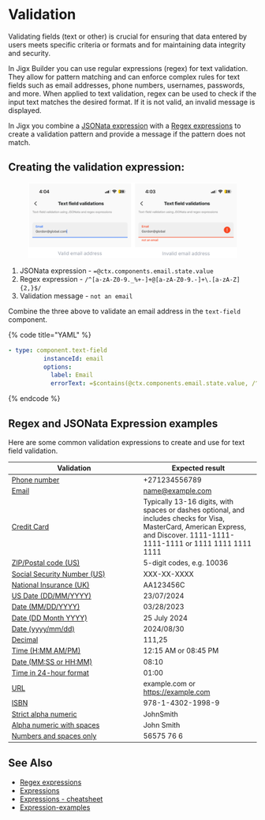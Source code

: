 # Validation

Validating fields (text or other) is crucial for ensuring that data entered by users meets specific criteria or formats and for maintaining data integrity and security.

In Jigx Builder you can use regular expressions (regex) for text validation. They allow for pattern matching and can enforce complex rules for text fields such as email addresses, phone numbers, usernames, passwords, and more. When applied to text validation, regex can be used to check if the input text matches the desired format. If it is not valid, an invalid message is displayed.

In Jigx you combine a [JSONata expression](expressions.md) with a [Regex expressions](https://docs.jigx.com/examples/regex-expressions) to create a validation pattern and provide a message if the pattern does not match.

## Creating the validation expression:

<figure><img src="../../.gitbook/assets/regex-textfield.png" alt=""><figcaption></figcaption></figure>

1. JSONata expression - `=@ctx.components.email.state.value`
2. Regex expression - `/^[a-zA-Z0-9._%+-]+@[a-zA-Z0-9.-]+\.[a-zA-Z]{2,}$/`
3. Validation message - `not an email`

Combine the three above to validate an email address in the `text-field` component.

{% code title="YAML" %}
```yaml
- type: component.text-field
          instanceId: email
          options:
            label: Email
            errorText: =$contains(@ctx.components.email.state.value, /^[a-zA-Z0-9._%+-]+@[a-zA-Z0-9.-]+\.[a-zA-Z]{2,}$/) ? '' :'not an email'

```
{% endcode %}

## Regex and JSONata Expression examples

Here are some common validation expressions to create and use for text field validation.

<table><thead><tr><th width="252.98046875">Validation</th><th>Expected result</th></tr></thead><tbody><tr><td><a href="https://docs.jigx.com/examples/regex-expressions#1Txjd">Phone number</a></td><td>+271234556789</td></tr><tr><td><a href="https://docs.jigx.com/examples/regex-expressions#hk-Na">Email</a></td><td><a href="mailto:name@example.com">name@example.com</a></td></tr><tr><td><a href="https://docs.jigx.com/examples/regex-expressions#BJCon">Credit Card</a></td><td>Typically 13-16 digits, with spaces or dashes optional, and includes checks for Visa, MasterCard, American Express, and Discover. 1111-1111-1111-1111 or 1111 1111 1111 1111</td></tr><tr><td><a href="https://docs.jigx.com/examples/regex-expressions#GK4pj">ZIP/Postal code (US)</a></td><td>5-digit codes, e.g. 10036</td></tr><tr><td><a href="https://docs.jigx.com/examples/regex-expressions#Jhwil">Social Security Number (US)</a></td><td>XXX-XX-XXXX</td></tr><tr><td><a href="https://docs.jigx.com/examples/regex-expressions#rtVZq">National Insurance (UK)</a></td><td>AA123456C</td></tr><tr><td><a href="https://docs.jigx.com/examples/regex-expressions#oEzBT">US Date (DD/MM/YYYY)</a></td><td>23/07/2024</td></tr><tr><td><a href="https://docs.jigx.com/examples/regex-expressions#YCAik">Date (MM/DD/YYYY)</a></td><td>03/28/2023</td></tr><tr><td><a href="https://docs.jigx.com/examples/regex-expressions#rNdkI">Date (DD Month YYYY)</a></td><td>25 July 2024</td></tr><tr><td><a href="https://docs.jigx.com/examples/regex-expressions#pwS2M">Date (yyyy/mm/dd)</a></td><td>2024/08/30</td></tr><tr><td><a href="https://docs.jigx.com/examples/regex-expressions#eyUy1">Decimal</a></td><td>111,25</td></tr><tr><td><a href="https://docs.jigx.com/examples/regex-expressions#7tIMj">Time (H:MM AM/PM)</a></td><td>12:15 AM or 08:45 PM</td></tr><tr><td><a href="https://docs.jigx.com/examples/regex-expressions#ExOYs">Date (MM:SS or HH:MM)</a></td><td>08:10</td></tr><tr><td><a href="https://docs.jigx.com/examples/regex-expressions#_faOT">Time in 24-hour format</a></td><td>01:00</td></tr><tr><td><a href="https://docs.jigx.com/examples/regex-expressions#ankaP">URL</a></td><td>example.com or <a href="https://example.com">https://example.com</a></td></tr><tr><td><a href="https://docs.jigx.com/examples/regex-expressions#jcfEA">ISBN</a></td><td>978-1-4302-1998-9</td></tr><tr><td><a href="https://docs.jigx.com/examples/regex-expressions#-Rg7S">Strict alpha numeric</a></td><td>JohnSmith</td></tr><tr><td><a href="https://docs.jigx.com/examples/regex-expressions#kttOe">Alpha numeric with spaces</a></td><td>John Smith</td></tr><tr><td><a href="https://docs.jigx.com/examples/regex-expressions#8Fe2B">Numbers and spaces only</a></td><td>56575 76 6</td></tr></tbody></table>

## See Also

* [Regex expressions](https://docs.jigx.com/examples/regex-expressions)
* [Expressions](expressions.md)
* [Expressions - cheatsheet](expressions-1/expressions-cheatsheet.md)
* [Expression-examples](https://docs.jigx.com/examples/expressions)
